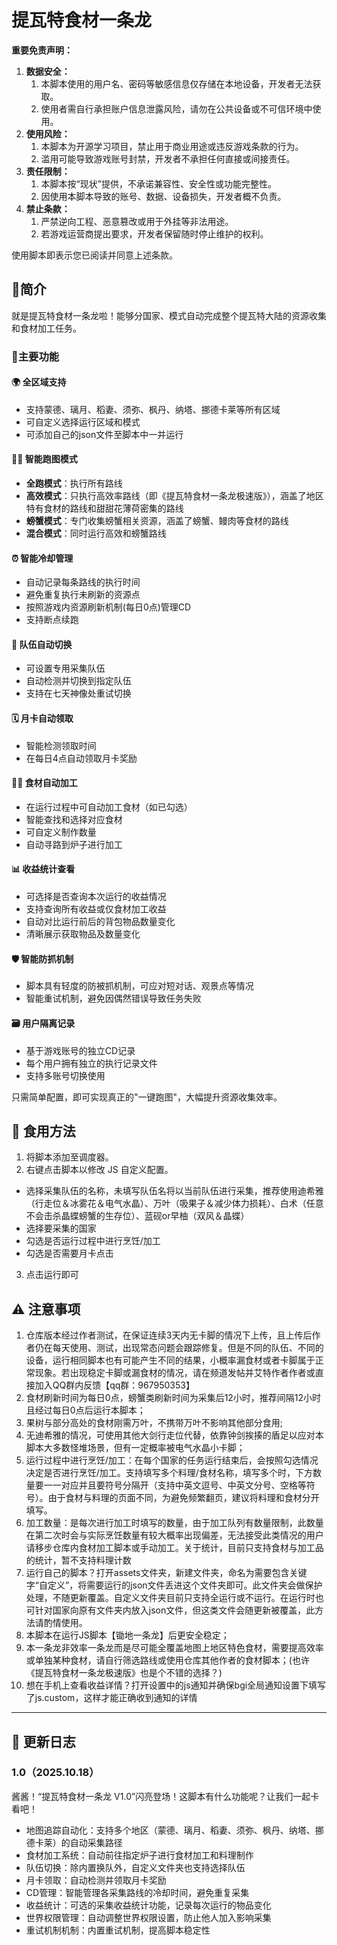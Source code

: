 # 提瓦特食材一条龙

**重要免责声明：**

1. **数据安全：**
   1. 本脚本使用的用户名、密码等敏感信息仅存储在本地设备，开发者无法获取。
   2. 使用者需自行承担账户信息泄露风险，请勿在公共设备或不可信环境中使用。
2. **使用风险：**
   1. 本脚本为开源学习项目，禁止用于商业用途或违反游戏条款的行为。
   2. 滥用可能导致游戏账号封禁，开发者不承担任何直接或间接责任。
3. **责任限制：**
   1. 本脚本按“现状”提供，不承诺兼容性、安全性或功能完整性。
   2. 因使用本脚本导致的账号、数据、设备损失，开发者概不负责。
4. **禁止条款：**
   1. 严禁逆向工程、恶意篡改或用于外挂等非法用途。
   2. 若游戏运营商提出要求，开发者保留随时停止维护的权利。

使用脚本即表示您已阅读并同意上述条款。


## 📝简介
就是提瓦特食材一条龙啦！能够分国家、模式自动完成整个提瓦特大陆的资源收集和食材加工任务。
### 🌟主要功能
#### 🌍 全区域支持
- 支持蒙德、璃月、稻妻、须弥、枫丹、纳塔、挪德卡莱等所有区域
- 可自定义选择运行区域和模式
- 可添加自己的json文件至脚本中一并运行
#### 🏃‍♂️ 智能跑图模式
- **全跑模式**：执行所有路线
- **高效模式**：只执行高效率路线（即《提瓦特食材一条龙极速版》），涵盖了地区特有食材的路线和甜甜花薄荷密集的路线
- **螃蟹模式**：专门收集螃蟹相关资源，涵盖了螃蟹、鳗肉等食材的路线
- **混合模式**：同时运行高效和螃蟹路线
#### ⏰ 智能冷却管理
- 自动记录每条路线的执行时间
- 避免重复执行未刷新的资源点
- 按照游戏内资源刷新机制(每日0点)管理CD
- 支持断点续跑
#### 🎴 队伍自动切换
- 可设置专用采集队伍
- 自动检测并切换到指定队伍
- 支持在七天神像处重试切换
#### 🗓️ 月卡自动领取
- 智能检测领取时间
- 在每日4点自动领取月卡奖励
#### 👨‍🍳 食材自动加工
- 在运行过程中可自动加工食材（如已勾选）
- 智能查找和选择对应食材
- 可自定义制作数量
- 自动寻路到炉子进行加工
#### 📊 收益统计查看
- 可选择是否查询本次运行的收益情况
- 支持查询所有收益或仅食材加工收益
- 自动对比运行前后的背包物品数量变化
- 清晰展示获取物品及数量变化
#### 🛡️ 智能防抓机制
- 脚本具有轻度的防被抓机制，可应对短对话、观景点等情况
- 智能重试机制，避免因偶然错误导致任务失败
#### 🗃️ 用户隔离记录
- 基于游戏账号的独立CD记录
- 每个用户拥有独立的执行记录文件
- 支持多账号切换使用

只需简单配置，即可实现真正的"一键跑图"，大幅提升资源收集效率。


## 🍳 食用方法
1.  将脚本添加至调度器。
2.  右键点击脚本以修改 JS 自定义配置。
   - 选择采集队伍的名称，未填写队伍名将以当前队伍进行采集，推荐使用迪希雅（行走位＆冰雾花＆电气水晶）、万叶（吸果子＆减少体力损耗）、白术（任意不会击杀晶蝶螃蟹的生存位）、蓝砚or早柚（双风＆晶蝶）
   - 选择要采集的国家
   - 勾选是否运行过程中进行烹饪/加工
   - 勾选是否需要月卡点击
3. 点击运行即可


## ⚠️ 注意事项
1. 仓库版本经过作者测试，在保证连续3天内无卡脚的情况下上传，且上传后作者仍在每天使用、测试，出现常态问题会跟踪修复。但是不同的队伍、不同的设备，运行相同脚本也有可能产生不同的结果，小概率漏食材或者卡脚属于正常现象。若出现稳定卡脚或漏食材的情况，请在频道发帖并艾特作者作者或直接加入QQ群内反馈【qq群：967950353】 
2. 食材刷新时间为每日0点，螃蟹类刷新时间为采集后12小时，推荐间隔12小时且经过每日0点后运行本脚本；
3. 果树与部分高处的食材刚需万叶，不携带万叶不影响其他部分食用;
4. 无迪希雅的情况，可使用其他大剑行走位代替，依靠钟剑挨揍的盾足以应对本脚本大多数怪堆场景，但有一定概率被电气水晶小卡脚；
5. 运行过程中进行烹饪/加工：在每个国家的任务运行结束后，会按照勾选情况决定是否进行烹饪/加工。支持填写多个料理/食材名称，填写多个时，下方数量要一一对应并且要符号分隔开（支持中英文逗号、中英文分号、空格等符号）。由于食材与料理的页面不同，为避免频繁翻页，建议将料理和食材分开填写。
6. 加工数量：是每次进行加工时填写的数量，由于加工队列有数量限制，此数量在第二次时会与实际烹饪数量有较大概率出现偏差，无法接受此类情况的用户请移步仓库内食材加工脚本或手动加工。关于统计，目前只支持食材与加工品的统计，暂不支持料理计数
7. 运行自己的脚本？打开assets文件夹，新建文件夹，命名为需要包含关键字“自定义”，将需要运行的json文件丢进这个文件夹即可。此文件夹会做保护处理，不随更新覆盖。自定义文件夹目前只支持全运行或不运行。在运行时也可针对国家向原有文件夹内放入json文件，但这类文件会随更新被覆盖，此方法请酌情使用。
8. 本脚本在运行JS脚本【锄地一条龙】后更安全稳定；
9. 本一条龙非效率一条龙而是尽可能全覆盖地图上地区特色食材，需要提高效率或单独某种食材，请自行筛选路线或使用仓库其他作者的食材脚本；(也许《提瓦特食材一条龙极速版》也是个不错的选择？)
10. 想在手机上查看收益详情？打开设置中的js通知并确保bgi全局通知设置下填写了js.custom，这样才能正确收到通知的详情


-----------------------------------------------------------------------------------------------------------------------------
## 📜 更新日志
### 1.0（2025.10.18）
酱酱！“提瓦特食材一条龙 V1.0”闪亮登场！这脚本有什么功能呢？让我们一起卡看吧！
- 地图追踪自动化：支持多个地区（蒙德、璃月、稻妻、须弥、枫丹、纳塔、挪德卡莱）的自动采集路径
- 食材加工系统：自动前往指定炉子进行食材加工和料理制作
- 队伍切换：除内置换队外，自定义文件夹也支持选择队伍
- 月卡领取：自动检测并领取月卡奖励
- CD管理：智能管理各采集路线的冷却时间，避免重复采集
- 收益统计：可选的采集收益统计功能，记录每次运行的物品变化
- 世界权限管理：自动调整世界权限设置，防止他人加入影响采集
- 重试机制机制：内置重试机制，提高脚本稳定性
   